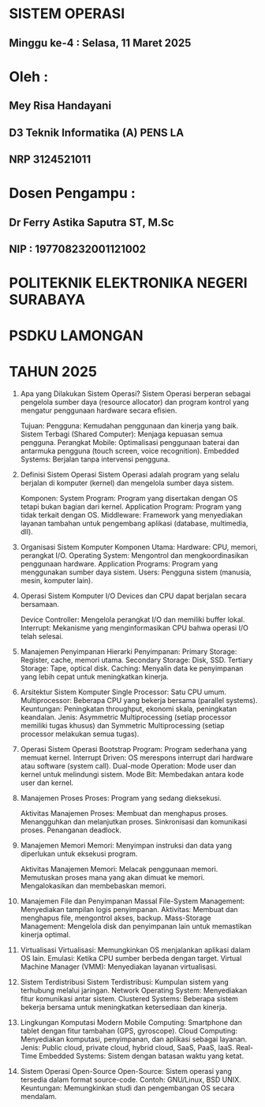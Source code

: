 # SISTEM OPERASI
## Minggu ke-4 : Selasa, 11 Maret 2025
 
# Oleh :
## Mey Risa Handayani
## D3 Teknik Informatika (A) PENS LA
## NRP 3124521011

# Dosen Pengampu :
## Dr Ferry Astika Saputra ST, M.Sc
## NIP : 197708232001121002

# POLITEKNIK ELEKTRONIKA NEGERI SURABAYA
# PSDKU LAMONGAN
# TAHUN 2025

1. Apa yang Dilakukan Sistem Operasi?
   Sistem Operasi berperan sebagai pengelola sumber daya (resource allocator) dan program kontrol yang mengatur penggunaan hardware secara efisien.

   Tujuan:
   Pengguna: Kemudahan penggunaan dan kinerja yang baik.
   Sistem Terbagi (Shared Computer): Menjaga kepuasan semua pengguna.
   Perangkat Mobile: Optimalisasi penggunaan baterai dan antarmuka pengguna (touch screen, voice recognition).
   Embedded Systems: Berjalan tanpa intervensi pengguna.

2. Definisi Sistem Operasi
   Sistem Operasi adalah program yang selalu berjalan di komputer (kernel) dan mengelola sumber daya sistem.
   
   Komponen:
   System Program: Program yang disertakan dengan OS tetapi bukan bagian dari kernel.
   Application Program: Program yang tidak terkait dengan OS.
   Middleware: Framework yang menyediakan layanan tambahan untuk pengembang aplikasi (database, multimedia, dll).

3. Organisasi Sistem Komputer
   Komponen Utama:
   Hardware: CPU, memori, perangkat I/O.
   Operating System: Mengontrol dan mengkoordinasikan penggunaan hardware.
   Application Programs: Program yang menggunakan sumber daya sistem.
   Users: Pengguna sistem (manusia, mesin, komputer lain).

4. Operasi Sistem Komputer
   I/O Devices dan CPU dapat berjalan secara bersamaan.
   
   Device Controller: Mengelola perangkat I/O dan memiliki buffer lokal.
   Interrupt: Mekanisme yang menginformasikan CPU bahwa operasi I/O telah selesai.

5. Manajemen Penyimpanan
   Hierarki Penyimpanan:
   Primary Storage: Register, cache, memori utama.
   Secondary Storage: Disk, SSD.
   Tertiary Storage: Tape, optical disk.
   Caching: Menyalin data ke penyimpanan yang lebih cepat untuk meningkatkan kinerja.

6. Arsitektur Sistem Komputer
   Single Processor: Satu CPU umum.
   Multiprocessor: Beberapa CPU yang bekerja bersama (parallel systems).
   Keuntungan: Peningkatan throughput, ekonomi skala, peningkatan keandalan.
   Jenis: Asymmetric Multiprocessing (setiap processor memiliki tugas khusus) dan Symmetric Multiprocessing (setiap processor melakukan semua tugas).

7. Operasi Sistem Operasi
   Bootstrap Program: Program sederhana yang memuat kernel.
   Interrupt Driven: OS merespons interrupt dari hardware atau software (system call).
   Dual-mode Operation: Mode user dan kernel untuk melindungi sistem.
   Mode Bit: Membedakan antara kode user dan kernel.

8. Manajemen Proses
   Proses: Program yang sedang dieksekusi.
   
   Aktivitas Manajemen Proses:
   Membuat dan menghapus proses.
   Menangguhkan dan melanjutkan proses.
   Sinkronisasi dan komunikasi proses.
   Penanganan deadlock.

9. Manajemen Memori
   Memori: Menyimpan instruksi dan data yang diperlukan untuk eksekusi program.
   
   Aktivitas Manajemen Memori:
   Melacak penggunaan memori.
   Memutuskan proses mana yang akan dimuat ke memori.
   Mengalokasikan dan membebaskan memori.

10. Manajemen File dan Penyimpanan Massal
    File-System Management: Menyediakan tampilan logis penyimpanan.
    Aktivitas: Membuat dan menghapus file, mengontrol akses, backup.
    Mass-Storage Management: Mengelola disk dan penyimpanan lain untuk memastikan kinerja optimal.

11. Virtualisasi
    Virtualisasi: Memungkinkan OS menjalankan aplikasi dalam OS lain.
    Emulasi: Ketika CPU sumber berbeda dengan target.
    Virtual Machine Manager (VMM): Menyediakan layanan virtualisasi.

13. Sistem Terdistribusi
    Sistem Terdistribusi: Kumpulan sistem yang terhubung melalui jaringan.
    Network Operating System: Menyediakan fitur komunikasi antar sistem.
    Clustered Systems: Beberapa sistem bekerja bersama untuk meningkatkan ketersediaan dan kinerja.

13. Lingkungan Komputasi Modern
    Mobile Computing: Smartphone dan tablet dengan fitur tambahan (GPS, gyroscope).
    Cloud Computing: Menyediakan komputasi, penyimpanan, dan aplikasi sebagai layanan.
    Jenis: Public cloud, private cloud, hybrid cloud, SaaS, PaaS, IaaS.
    Real-Time Embedded Systems: Sistem dengan batasan waktu yang ketat.

14. Sistem Operasi Open-Source
    Open-Source: Sistem operasi yang tersedia dalam format source-code.
    Contoh: GNU/Linux, BSD UNIX.
    Keuntungan: Memungkinkan studi dan pengembangan OS secara mendalam.
